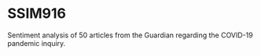# SSIM916
Sentiment analysis of 50 articles from the Guardian regarding the COVID-19 pandemic inquiry.
